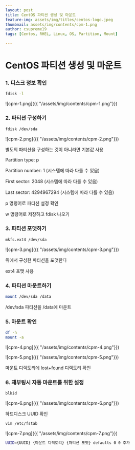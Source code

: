 ```yaml
---
layout: post
title: CentOS 파티션 생성 및 마운트
feature-img: assets/img/titles/centos-logo.jpeg
thumbnail: assets/img/contents/cpm-1.png
author: csupreme19
tags: [Centos, RHEL, Linux, OS, Partition, Mount]

---
```


# CentOS 파티션 생성 및 마운트

### 1. 디스크 정보 확인

```sh
fdisk -l
```

![cpm-1.png]({{ "/assets/img/contents/cpm-1.png"}})

### 2. 파티션 구성하기

```sh
fdisk /dev/sda
```

![cpm-2.png]({{ "/assets/img/contents/cpm-2.png"}})

별도의 파티션을 구성하는 것이 아니라면 기본값 사용

Partition type: p

Partition number: 1 (시스템에 따라 다를 수 있음)

First sector: 2048 (시스템에 따라 다를 수 있음)

Last sector: 4294967294 (시스템에 따라 다를 수 있음)

p 명령어로 파티션 설정 확인

w 명령어로 저장하고 fdisk 나오기



### 3. 파티션 포맷하기

```sh
mkfs.ext4 /dev/sda
```

![cpm-3.png]({{ "/assets/img/contents/cpm-3.png"}})

위에서 구성한 파티션을 포맷한다

ext4 포맷 사용



### 4. 파티션 마운트하기

```sh
mount /dev/sda /data
```

/dev/sda 파티션을 /data에 마운트 



### 5. 마운트 확인

```sh
df -h
mount -a
```

![cpm-4.png]({{ "/assets/img/contents/cpm-4.png"}})

![cpm-5.png]({{ "/assets/img/contents/cpm-5.png"}})

마운트 디렉토리에 lost+found 디렉토리 확인



### 6. 재부팅시 자동 마운트를 위한 설정

```sh
blkid
```

![cpm-6.png]({{ "/assets/img/contents/cpm-6.png"}})

하드디스크 UUID 확인

```sh
vim /etc/fstab
```

![cpm-7.png]({{ "/assets/img/contents/cpm-7.png"}})

```sh
UUID={UUID} {마운트 디렉토리} {파티션 포맷} defaults 0 0 추가
```

